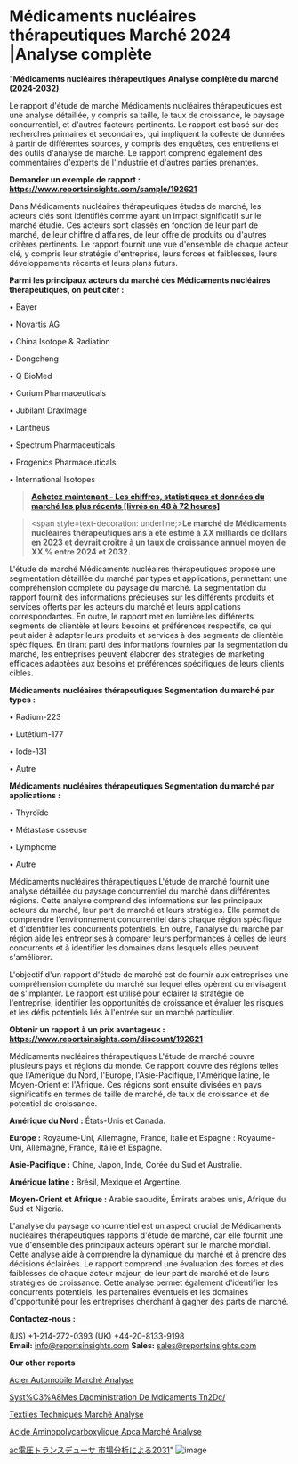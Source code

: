 # Médicaments nucléaires thérapeutiques Marché 2024 |Analyse complète

"<strong>Médicaments nucléaires thérapeutiques Analyse complète du marché (2024-2032)</strong>

Le rapport d'étude de marché Médicaments nucléaires thérapeutiques est une analyse détaillée, y compris sa taille, le taux de croissance, le paysage concurrentiel, et d'autres facteurs pertinents. Le rapport est basé sur des recherches primaires et secondaires, qui impliquent la collecte de données à partir de différentes sources, y compris des enquêtes, des entretiens et des outils d'analyse de marché. Le rapport comprend également des commentaires d'experts de l'industrie et d'autres parties prenantes.

<strong>Demander un exemple de rapport : </strong><strong><a href=https://www.reportsinsights.com/sample/192621>https://www.reportsinsights.com/sample/192621</a></strong>

Dans Médicaments nucléaires thérapeutiques études de marché, les acteurs clés sont identifiés comme ayant un impact significatif sur le marché étudié. Ces acteurs sont classés en fonction de leur part de marché, de leur chiffre d'affaires, de leur offre de produits ou d'autres critères pertinents. Le rapport fournit une vue d'ensemble de chaque acteur clé, y compris leur stratégie d'entreprise, leurs forces et faiblesses, leurs développements récents et leurs plans futurs.

<strong>Parmi les principaux acteurs du marché des Médicaments nucléaires thérapeutiques, on peut citer :</strong>

• Bayer

• Novartis AG

• China Isotope & Radiation

• Dongcheng

• Q BioMed

• Curium Pharmaceuticals

• Jubilant DraxImage

• Lantheus

• Spectrum Pharmaceuticals

• Progenics Pharmaceuticals

• International Isotopes

<blockquote><a href=https://reportsinsights.com/buynow/192621><span style=text-decoration: underline;><strong>Achetez maintenant - Les chiffres, statistiques et données du marché les plus récents [livrés en 48 à 72 heures]</strong></span></a></blockquote>
<blockquote>
<div class=group w-full text-gray-800 dark:text-gray-100 border-b border-black/10 dark:border-gray-900/50 bg-gray-50 dark:bg-[#444654]>
<div class=flex p-4 gap-4 text-base md:gap-6 md:max-w-2xl lg:max-w-xl xl:max-w-3xl md:py-6 lg:px-0 m-auto>
<div class=relative flex flex-col w-[calc(100%-50px)] gap-1 md:gap-3 lg:w-[calc(100%-115px)]>
<div class=flex flex-grow flex-col gap-3>
<div class=min-h-[20px] flex flex-col items-start gap-4 whitespace-pre-wrap break-words>
<div class=result-streaming markdown prose w-full break-words dark:prose-invert light>

<span style=text-decoration: underline;><strong>Le marché de Médicaments nucléaires thérapeutiques ans a été estimé à XX milliards de dollars en 2023 et devrait croître à un taux de croissance annuel moyen de XX % entre 2024 et 2032.</strong></span>

</div>
</div>
</div>
</div>
</div>
</div></blockquote>
L'étude de marché Médicaments nucléaires thérapeutiques propose une segmentation détaillée du marché par types et applications, permettant une compréhension complète du paysage du marché. La segmentation du rapport fournit des informations précieuses sur les différents produits et services offerts par les acteurs du marché et leurs applications correspondantes. En outre, le rapport met en lumière les différents segments de clientèle et leurs besoins et préférences respectifs, ce qui peut aider à adapter leurs produits et services à des segments de clientèle spécifiques. En tirant parti des informations fournies par la segmentation du marché, les entreprises peuvent élaborer des stratégies de marketing efficaces adaptées aux besoins et préférences spécifiques de leurs clients cibles.

<strong>Médicaments nucléaires thérapeutiques Segmentation du marché par types :</strong>

• Radium-223

• Lutétium-177

• Iode-131

• Autre

<strong>Médicaments nucléaires thérapeutiques Segmentation du marché par applications :</strong>

• Thyroïde

• Métastase osseuse

• Lymphome

• Autre

Médicaments nucléaires thérapeutiques L'étude de marché fournit une analyse détaillée du paysage concurrentiel du marché dans différentes régions. Cette analyse comprend des informations sur les principaux acteurs du marché, leur part de marché et leurs stratégies. Elle permet de comprendre l'environnement concurrentiel dans chaque région spécifique et d'identifier les concurrents potentiels. En outre, l'analyse du marché par région aide les entreprises à comparer leurs performances à celles de leurs concurrents et à identifier les domaines dans lesquels elles peuvent s'améliorer.

L'objectif d'un rapport d'étude de marché est de fournir aux entreprises une compréhension complète du marché sur lequel elles opèrent ou envisagent de s'implanter. Le rapport est utilisé pour éclairer la stratégie de l'entreprise, identifier les opportunités de croissance et évaluer les risques et les défis potentiels liés à l'entrée sur un marché particulier.

<strong>Obtenir un rapport à un prix avantageux : <a href=https://www.reportsinsights.com/discount/192621>https://www.reportsinsights.com/discount/192621</a></strong>

Médicaments nucléaires thérapeutiques L'étude de marché couvre plusieurs pays et régions du monde. Ce rapport couvre des régions telles que l'Amérique du Nord, l'Europe, l'Asie-Pacifique, l'Amérique latine, le Moyen-Orient et l'Afrique. Ces régions sont ensuite divisées en pays significatifs en termes de taille de marché, de taux de croissance et de potentiel de croissance.

<strong>Amérique du Nord :</strong> États-Unis et Canada.

<strong>Europe :</strong> Royaume-Uni, Allemagne, France, Italie et Espagne : Royaume-Uni, Allemagne, France, Italie et Espagne.

<strong>Asie-Pacifique :</strong> Chine, Japon, Inde, Corée du Sud et Australie.

<strong>Amérique latine :</strong> Brésil, Mexique et Argentine.

<strong>Moyen-Orient et Afrique :</strong> Arabie saoudite, Émirats arabes unis, Afrique du Sud et Nigeria.

L'analyse du paysage concurrentiel est un aspect crucial de Médicaments nucléaires thérapeutiques rapports d'étude de marché, car elle fournit une vue d'ensemble des principaux acteurs opérant sur le marché mondial. Cette analyse aide à comprendre la dynamique du marché et à prendre des décisions éclairées. Le rapport comprend une évaluation des forces et des faiblesses de chaque acteur majeur, de leur part de marché et de leurs stratégies de croissance. Cette analyse permet également d'identifier les concurrents potentiels, les partenaires éventuels et les domaines d'opportunité pour les entreprises cherchant à gagner des parts de marché.

<strong>Contactez-nous :</strong>

(US) +1-214-272-0393
(UK) +44-20-8133-9198
<strong>Email:</strong> <a>info@reportsinsights.com</a>
<strong>Sales:</strong> <a>sales@reportsinsights.com</a>

<strong>Our other reports</strong>

<a href=https://www.linkedin.com/pulse/acier-automobile-march%C3%A9domaines-de-croissance-zvidf/>Acier Automobile Marché Analyse</a>

<a href=https://www.linkedin.com/pulse/syst%C3%A8mes-dadministration-de-m%C3%A9dicaments-tn2dc/>Syst%C3%A8Mes Dadministration De Mdicaments Tn2Dc/</a>

<a href=https://www.linkedin.com/pulse/textiles-techniques-march%C3%A9-2024-statistiques-chczf/>Textiles Techniques Marché Analyse</a>

<a href=https://www.linkedin.com/pulse/acide-aminopolycarboxylique-apca-march%C3%A9-taille-ffcdc/>Acide Aminopolycarboxylique Apca Marché Analyse</a>

<a href=https://www.linkedin.com/pulse/ac電圧トランスデューサ-市場2023の収益と成長要因-reports-insights-expert/>ac電圧トランスデューサ 市場分析による2031</a>"
![image](https://github.com/daminid12/RImarketexcellence/assets/158430485/ff30c7ce-4aef-4390-b07e-ec97b6414b68)
